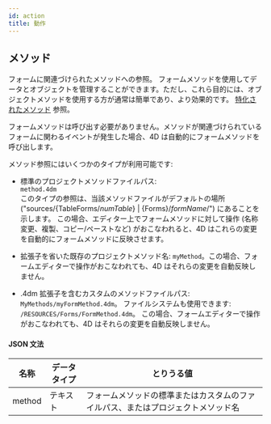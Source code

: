 ```yaml
---
id: action
title: 動作
---
```



## メソッド

フォームに関連づけられたメソッドへの参照。 フォームメソッドを使用してデータとオブジェクトを管理することができます。ただし、これら目的には、オブジェクトメソッドを使用する方が通常は簡単であり、より効果的です。 [特化されたメソッド](Concepts/methods.md#特化されたメソッド) 参照。

フォームメソッドは呼び出す必要がありません。メソッドが関連づけられているフォームに関わるイベントが発生した場合、4D は自動的にフォームメソッドを呼び出します。

メソッド参照にはいくつかのタイプが利用可能です:

- 標準のプロジェクトメソッドファイルパス:   
  `method.4dm`  
  このタイプの参照は、当該メソッドファイルがデフォルトの場所 ("sources/{TableForms/*numTable*} | {Forms}/*formName*/") にあることを示します。 この場合、エディター上でフォームメソッドに対して操作 (名称変更、複製、コピー/ペーストなど) がおこなわれると、4D はこれらの変更を自動的にフォームメソッドに反映させます。

- 拡張子を省いた既存のプロジェクトメソッド名: `myMethod`。この場合、フォームエディターで操作がおこなわれても、4D はそれらの変更を自動反映しません。

- .4dm 拡張子を含むカスタムのメソッドファイルパス:   
  `MyMethods/myFormMethod.4dm`。 ファイルシステムも使用できます:  
  `/RESOURCES/Forms/FormMethod.4dm`。 この場合、フォームエディターで操作がおこなわれても、4D はそれらの変更を自動反映しません。


#### JSON 文法

| 名称     | データタイプ | とりうる値                                    |
| ------ | ------ | ---------------------------------------- |
| method | テキスト   | フォームメソッドの標準またはカスタムのファイルパス、またはプロジェクトメソッド名 |

